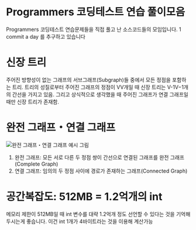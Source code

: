  Programmers 코딩테스트 연습 풀이모음
 ====================================

Programmers 코딩테스트 연습문제들을 직접 풀고 난 소스코드들의 모임입니다.
1 commit a day 를 추구하고 있습니다

# 신장 트리
주어진 방향성이 없는 그래프의 서브그래프(Subgraph)들 중에서 모든 정점을 포함하는 트리.
트리의 성질로부터 주어진 그래프의 정점이 VV개일 때 신장 트리는 V-1V−1개의 간선을 가지고 있음.
그리고 상식적으로 생각했을 때 주어진 그래프가 연결 그래프일 때만 신장 트리가 존재함.
 
# 완전 그래프・연결 그래프
![완전 그래프・연결 그래프 예시 그림](https://img1.daumcdn.net/thumb/R1280x0/?scode=mtistory2&fname=https%3A%2F%2Fblog.kakaocdn.net%2Fdn%2FXYpw9%2FbtqAEsgnzpJ%2FWrjU4v3nwJfFPX4nwoHn50%2Fimg.png)
1. 완전 그래프: 모든 서로 다른 두 정점 쌍이 간선으로 연결된 그래프를 완전 그래프(Complete Graph)
2. 연결 그래프: 임의의 두 정점 사이에 경로가 존재하는 그래프(Connected Graph)

# 공간복잡도: 512MB = 1.2억개의 int
 메모리 제한이 512MB일 때 int 변수를 대략 1.2억개 정도 선언할 수 있다는 것을 기억해두시는게 좋습니다. 이건 int 1개가 4바이트라는 것을 이용해 계산가능